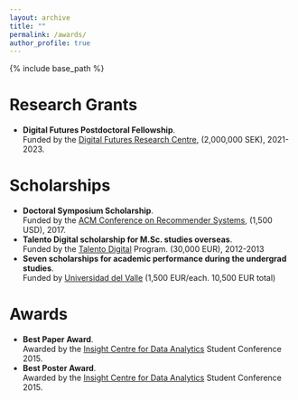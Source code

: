 ```yaml
---
layout: archive
title: ""
permalink: /awards/
author_profile: true
---
```


{% include base_path %}


Research Grants
======
* **Digital Futures Postdoctoral Fellowship**.<br>
  Funded by the [Digital Futures Research Centre](https://www.digitalfutures.kth.se/), (2,000,000 SEK), 2021-2023.


Scholarships
======
* **Doctoral Symposium Scholarship**.<br>
  Funded by the [ACM Conference on Recommender Systems](https://recsys.acm.org/), (1,500 USD), 2017.
* **Talento Digital scholarship for M.Sc. studies overseas**.<br>
  Funded by the [Talento Digital](http://www.talentodigital.gov.co/) Program. (30,000 EUR), 2012-2013
* **Seven scholarships for academic performance during the undergrad studies**.<br>
  Funded by [Universidad del Valle](https://www.univalle.edu.co/) (1,500 EUR/each. 10,500 EUR total)


Awards
======
* **Best Paper Award**.<br>
  Awarded by the [Insight Centre for Data Analytics](https://www.insight-centre.org/) Student Conference 2015.
* **Best Poster Award**.<br>
  Awarded by the [Insight Centre for Data Analytics](https://www.insight-centre.org/) Student Conference 2015.




